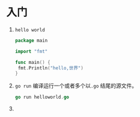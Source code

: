 # 入门

1. `hello world` 

   ```go
   package main
   
   import "fmt"
   
   func main() {
   	fmt.Println("hello,世界")
   }
   ```

2. `go run` 编译运行一个或者多个以`.go` 结尾的源文件。

   ```go
   go run helloworld.go
   ```

3. 